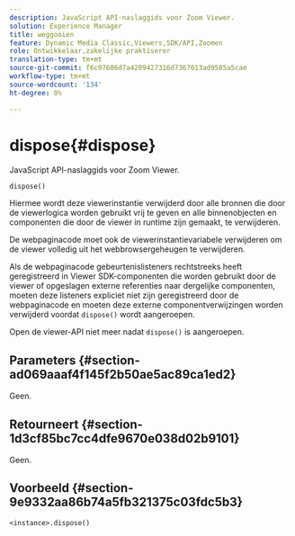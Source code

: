 ```yaml
---
description: JavaScript API-naslaggids voor Zoom Viewer.
solution: Experience Manager
title: weggooien
feature: Dynamic Media Classic,Viewers,SDK/API,Zoomen
role: Ontwikkelaar,zakelijke praktiserer
translation-type: tm+mt
source-git-commit: f6c97606d7a4209427316d7367013ad9585a5cae
workflow-type: tm+mt
source-wordcount: '134'
ht-degree: 0%

---
```



# dispose{#dispose}

JavaScript API-naslaggids voor Zoom Viewer.

`dispose()`

Hiermee wordt deze viewerinstantie verwijderd door alle bronnen die door de viewerlogica worden gebruikt vrij te geven en alle binnenobjecten en componenten die door de viewer in runtime zijn gemaakt, te verwijderen.

De webpaginacode moet ook de viewerinstantievariabele verwijderen om de viewer volledig uit het webbrowsergeheugen te verwijderen.

Als de webpaginacode gebeurtenislisteners rechtstreeks heeft geregistreerd in Viewer SDK-componenten die worden gebruikt door de viewer of opgeslagen externe referenties naar dergelijke componenten, moeten deze listeners expliciet niet zijn geregistreerd door de webpaginacode en moeten deze externe componentverwijzingen worden verwijderd voordat `dispose()` wordt aangeroepen.

Open de viewer-API niet meer nadat `dispose()` is aangeroepen.

## Parameters {#section-ad069aaaf4f145f2b50ae5ac89ca1ed2}

Geen.

## Retourneert {#section-1d3cf85bc7cc4dfe9670e038d02b9101}

Geen.

## Voorbeeld {#section-9e9332aa86b74a5fb321375c03fdc5b3}

```
<instance>.dispose()
```

